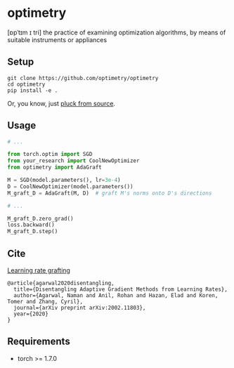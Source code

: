 optimetry
=========

[ɒpˈtɪm ɪ tri] the practice of examining optimization algorithms, by means of suitable instruments or appliances

Setup
-----
```
git clone https://github.com/optimetry/optimetry
cd optimetry
pip install -e .
```

Or, you know, just [pluck from source](https://raw.githubusercontent.com/optimetry/optimetry/main/optimetry/adagraft.py).

Usage
-----
```python
# ...

from torch.optim import SGD
from your_research import CoolNewOptimizer
from optimetry import AdaGraft

M = SGD(model.parameters(), lr=3e-4)
D = CoolNewOptimizer(model.parameters())
M_graft_D = AdaGraft(M, D)  # graft M's norms onto D's directions

# ...

M_graft_D.zero_grad()
loss.backward()
M_graft_D.step()
```

Cite
----
[Learning rate grafting](https://arxiv.org/abs/2002.11803)
```
@article{agarwal2020disentangling,
  title={Disentangling Adaptive Gradient Methods from Learning Rates},
  author={Agarwal, Naman and Anil, Rohan and Hazan, Elad and Koren, Tomer and Zhang, Cyril},
  journal={arXiv preprint arXiv:2002.11803},
  year={2020}
}
```

Requirements
------------
- torch >= 1.7.0
